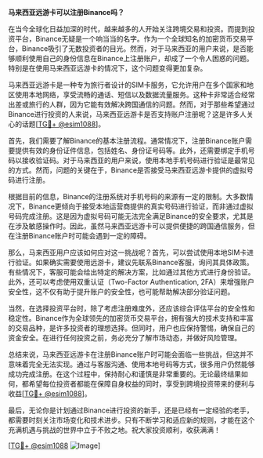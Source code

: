 **马来西亚远游卡可以注册Binance吗？**

在当今全球化日益加深的时代，越来越多的人开始关注跨境交易和投资。而提到投资平台，Binance无疑是一个响当当的名字。作为一个全球知名的加密货币交易平台，Binance吸引了无数投资者的目光。然而，对于马来西亚的用户来说，是否能够顺利使用自己的身份信息在Binance上注册账户，却成了一个令人困惑的问题。特别是在使用马来西亚远游卡的情况下，这个问题变得更加复杂。

马来西亚远游卡是一种专为旅行者设计的SIM卡服务，它允许用户在多个国家和地区使用本地网络，享受流畅的通话、短信以及数据流量服务。这种卡非常适合经常出差或旅行的人群，因为它能有效解决跨国通信的问题。然而，对于那些希望通过Binance进行投资的人来说，马来西亚远游卡是否支持账户注册呢？这是许多人关心的话题[[TG💪+ @esim1088](https://t.me/s/esim1088)]。

首先，我们需要了解Binance的基本注册流程。通常情况下，注册Binance账户需要提供有效的身份证件信息，包括姓名、身份证号码等。此外，还需要绑定手机号码以接收验证码。对于马来西亚的用户来说，使用本地手机号码进行验证是最常见的方式。然而，问题的关键在于，Binance是否接受马来西亚远游卡提供的虚拟号码进行注册。

根据目前的信息，Binance的注册系统对手机号码的来源有一定的限制。大多数情况下，Binance更倾向于接受本地运营商提供的真实号码进行验证，而非通过虚拟号码完成注册。这是因为虚拟号码可能无法完全满足Binance的安全要求，尤其是在涉及敏感操作时。因此，虽然马来西亚远游卡可以提供便捷的跨国通信服务，但在注册Binance账户时可能会遇到一定的障碍。

那么，马来西亚用户应该如何应对这一挑战呢？首先，可以尝试使用本地SIM卡进行验证。如果确实需要使用远游卡，建议先联系Binance客服，询问其具体政策。有些情况下，客服可能会给出特定的解决方案，比如通过其他方式进行身份验证。此外，还可以考虑使用双重认证（Two-Factor Authentication, 2FA）来增强账户安全性，这不仅有助于提升账户的安全性，也可能帮助解决部分验证问题。

当然，在选择投资平台时，除了考虑注册难度外，还应该综合评估平台的安全性和稳定性。Binance作为全球领先的加密货币交易平台，拥有强大的技术支持和丰富的交易品种，是许多投资者的理想选择。但同时，用户也应保持警惕，确保自己的资金安全。在进行任何投资之前，务必充分了解市场动态，并做好风险管理。

总结来说，马来西亚远游卡在注册Binance账户时可能会面临一些挑战，但这并不意味着完全无法实现。通过与客服沟通、使用本地号码等方式，很多用户仍然能够成功完成注册。在这个过程中，保持耐心和谨慎是非常重要的。无论最终结果如何，都希望每位投资者都能在保障自身权益的同时，享受到跨境投资带来的便利与收益[[TG💪+ @esim1088](https://t.me/s/esim1088)]。

最后，无论你是计划通过Binance进行投资的新手，还是已经有一定经验的老手，都需要时刻关注市场变化和技术进步。只有不断学习和适应新的规则，才能在这个充满机遇与挑战的世界中立于不败之地。祝大家投资顺利，收获满满！

[[TG💪+ @esim1088](https://t.me/s/esim1088) ![Image](https://i.postimg.cc/4NQfJmqS/Snipaste-2025-05-13-00-14-12.png)]